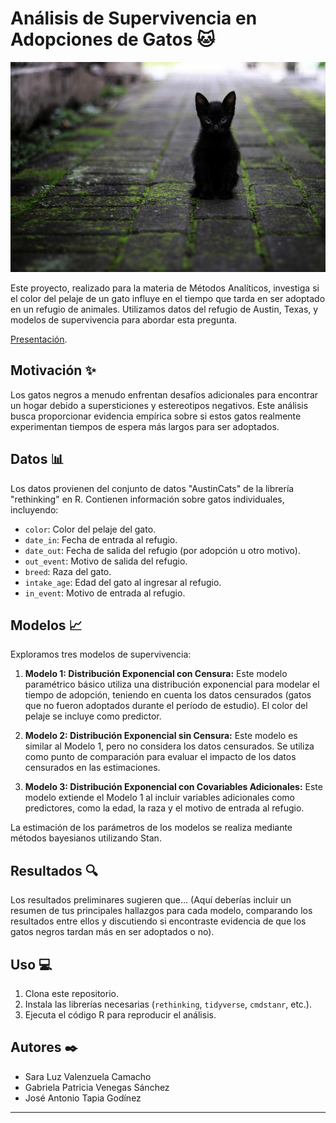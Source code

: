 # Análisis de Supervivencia en Adopciones de Gatos 🐱

![Portada](cat-3169476_960_720.jpg)

Este proyecto, realizado para la materia de Métodos Analíticos, investiga si el color del pelaje de un gato influye en el tiempo que tarda en ser adoptado en un refugio de animales. Utilizamos datos del refugio de Austin, Texas, y modelos de supervivencia para abordar esta pregunta.

[Presentación](https://docs.google.com/presentation/d/18lL-8XWcspopfLmuYaP_wnypP6KRHQ3d4iEW54C6NfU/edit?usp=sharing).

## Motivación ✨

Los gatos negros a menudo enfrentan desafíos adicionales para encontrar un hogar debido a supersticiones y estereotipos negativos. Este análisis busca proporcionar evidencia empírica sobre si estos gatos realmente experimentan tiempos de espera más largos para ser adoptados.

## Datos 📊

Los datos provienen del conjunto de datos "AustinCats" de la librería "rethinking" en R. Contienen información sobre gatos individuales, incluyendo:

* `color`: Color del pelaje del gato.
* `date_in`: Fecha de entrada al refugio.
* `date_out`: Fecha de salida del refugio (por adopción u otro motivo).
* `out_event`: Motivo de salida del refugio.
* `breed`: Raza del gato.
* `intake_age`: Edad del gato al ingresar al refugio.
* `in_event`: Motivo de entrada al refugio.

## Modelos 📈

Exploramos tres modelos de supervivencia:

1. **Modelo 1: Distribución Exponencial con Censura:** Este modelo paramétrico básico utiliza una distribución exponencial para modelar el tiempo de adopción, teniendo en cuenta los datos censurados (gatos que no fueron adoptados durante el período de estudio). El color del pelaje se incluye como predictor.

2. **Modelo 2: Distribución Exponencial sin Censura:** Este modelo es similar al Modelo 1, pero no considera los datos censurados. Se utiliza como punto de comparación para evaluar el impacto de los datos censurados en las estimaciones.

3. **Modelo 3: Distribución Exponencial con Covariables Adicionales:** Este modelo extiende el Modelo 1 al incluir variables adicionales como predictores, como la edad, la raza y el motivo de entrada al refugio.

La estimación de los parámetros de los modelos se realiza mediante métodos bayesianos utilizando Stan.

## Resultados 🔍

Los resultados preliminares sugieren que... (Aquí deberías incluir un resumen de tus principales hallazgos para cada modelo, comparando los resultados entre ellos y discutiendo si encontraste evidencia de que los gatos negros tardan más en ser adoptados o no).

## Uso 💻

1. Clona este repositorio.
2. Instala las librerías necesarias (`rethinking`, `tidyverse`, `cmdstanr`, etc.).
3. Ejecuta el código R para reproducir el análisis.

## Autores ✒️

* Sara Luz Valenzuela Camacho
* Gabriela Patricia Venegas Sánchez
* José Antonio Tapia Godínez

---
